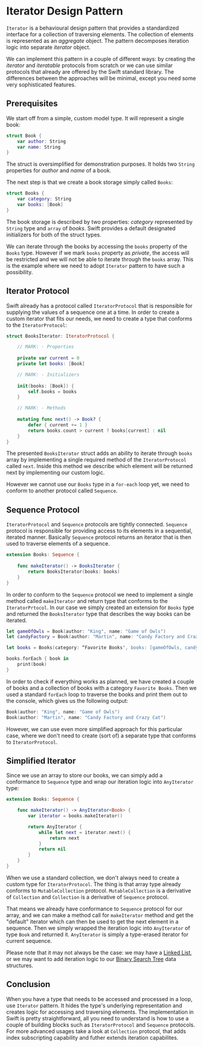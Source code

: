 # Iterator Design Pattern
`Iterator` is a behavioural design pattern that provides a standardized interface for a collection of traversing elements. The collection of elements is represented as an *aggregate* object. The pattern decomposes iteration logic into separate *iterator* object. 

We can implement this pattern in a couple of different ways: by creating the *iterator* and *iteratable* protocols from scratch or we can use similar protocols that already are offered by the Swift standard library. The differences between the approaches will be minimal, except you need some very sophisticated features. 

## Prerequisites
We start off from a simple, custom model type. It will represent a single book:

```swift
struct Book {
    var author: String
    var name: String
}
```
The struct is oversimplified for demonstration purposes. It holds two `String` properties for *author* and *name* of a book.

The next step is that we create a book storage simply called `Books`:

```swift
struct Books {
    var category: String
    var books: [Book]
}
```
The book storage is described by two properties: *category* represented by `String` type and `array` of *books*. Swift provides a default designated initializers for both of the struct types.

We can iterate through the books by accessing the `books` property of the `Books` type. However if we mark `books` property as *private*, the access will be restricted and we will not be able to iterate through the `books` array. This is the example where we need to adopt `Iterator` pattern to have such a possibility.

## Iterator Protocol
Swift already has a protocol called `IteratorProtocol` that is responsible for supplying the values of a sequence one at a time. In order to create a custom iterator that fits our needs, we need to create a type that conforms to the `IteratorProtocol`:

```swift
struct BooksIterator: IteratorProtocol {

    // MARK: - Properties
    
    private var current = 0
    private let books: [Book]

    // MARK: - Initializers
    
    init(books: [Book]) {
        self.books = books
    }

    // MARK: - Methods
    
    mutating func next() -> Book? {
        defer { current += 1 }
        return books.count > current ? books[current] : nil
    }
}
```
The presented `BooksIterator` struct adds an ability to iterate through `books` array by implementing a single required method of the `IteratorProtocol` called `next`. Inside this method we describe which element will be returned next by implementing  our custom logic. 

However we cannot use our `Books` type in a `for-each` loop yet, we need to conform to another protocol called `Sequence`. 

## Sequence Protocol
`IteratorProtocol` and `Sequence` protocols are tightly connected. `Sequence` protocol is responsible for providing access to its elements in a sequential, iterated manner. Basically `Sequence` protocol returns an iterator that is then used to traverse elements of a sequence.

```swift
extension Books: Sequence {
    
	func makeIterator() -> BooksIterator {
		return BooksIterator(books: books)
	} 
}
```

In order to conform to the `Sequence` protocol we need to implement a single method called `makeIterator` and return type that conforms to the `IteratorPrtocol`. In our case we simply created an extension for `Books` type and returned the `BooksIterator` type that describes the way books can be iterated. 

```swift
let gameOfOwls = Book(author: "King", name: "Game of Owls")
let candyFactory = Book(author: "Martin", name: "Candy Factory and Crazy Cat")

let books = Books(category: “Favorite Books", books: [gameOfOwls, candyFactory])

books.forEach { book in
    print(book)
}
```
In order to check if everything works as planned, we have created a couple of books and a collection of books with a category `Favorite Books`. Then we used a standard `forEach` loop to traverse the books and print them out to the console, which gives us the following output:

```swift
Book(author: "King", name: "Game of Owls")
Book(author: "Martin", name: "Candy Factory and Crazy Cat")
```
However, we can use even more simplified approach for this particular case, where we don't need to create (sort of) a separate type that conforms to `IteratorProtocol`. 

## Simplified Iterator
Since we use an array to store our books, we can simply add a conformance to `Sequence` type and wrap our iteration logic into `AnyIterator` type:

```swift
extension Books: Sequence {

    func makeIterator() -> AnyIterator<Book> {
        var iterator = books.makeIterator()

        return AnyIterator {
            while let next = iterator.next() {
                return next
            }
            return nil
        }
    }
}
```
When we use a standard collection, we don't always need to create a custom type for `IteratorProtocol`. The thing is that array type already conforms to `MutableCollection` protocol. `MutableCollection` is a derivative of `Collection` and `Collection` is a derivative of `Sequence` protocol. 

That means we already have conformance to `Sequence` protocol for our array, and we can make a method call for `makeIterator` method and get the "default" iterator which can then be used to get the next element in a sequence. Then we simply wrapped the iteration logic into `AnyIterator` of type `Book` and returned it. `AnyIterator` is simply a type-erased iterator for current sequence. 

Please note that it may not always be the case: we may have a [Linked List](https://github.com/jVirus/swift-algorithms-data-structs/blob/master/Data%20Structures.playground/Pages/Linked%20List.xcplaygroundpage/Contents.swift), or we may want to add iteration logic to our [Binary Search Tree](https://github.com/jVirus/swift-algorithms-data-structs/blob/master/Data%20Structures.playground/Pages/BinarySearchTree.xcplaygroundpage/Contents.swift) data structures.

## Conclusion
When you have a type that needs to be accessed and processed in a loop, use `Iterator` pattern. It hides the type's underlying representation and creates logic for accessing and traversing elements. The implementation in Swift is pretty straightforward, all you need to understand is how to use a couple of building blocks such as `IteratorProtocol` and `Sequence` protocols. For more advanced usages take a look at `Collection` protocol, that adds index subscripting capability and futher extends iteration capabilites.
